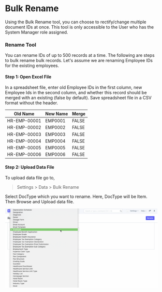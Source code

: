 
# Bulk Rename


Using the Bulk Rename tool, you can choose to rectify/change multiple document IDs at once. This tool is only accessible to the User who has the System Manager role assigned.


### Rename Tool


You can rename IDs of up to 500 records at a time. The following are steps to bulk rename bulk records. Let's assume we are renaming Employee IDs for the existing employees.


#### Step 1: Open Excel File


In a spreadsheet file, enter old Employee IDs in the first column, new Employee Ids in the second column, and whether this record should be merged with an existing (false by default). Save spreadsheet file in a CSV format without the header.




| Old Name | New Name | Merge |
| --- | --- | --- |
| HR-EMP-00001 | EMP0001 | FALSE |
| HR-EMP-00002 | EMP0002 | FALSE |
| HR-EMP-00003 | EMP0003 | FALSE |
| HR-EMP-00004 | EMP0004 | FALSE |
| HR-EMP-00005 | EMP0005 | FALSE |
| HR-EMP-00006 | EMP0006 | FALSE |


#### Step 2: Upload Data File


To upload data file go to,



> 
> Settings > Data > Bulk Rename
> 
> 
> 


Select DocType which you want to rename. Here, DocType will be Item. Then Browse and Upload data file.


![Upload Data](/files/using-bulk-rename-2.gif)



